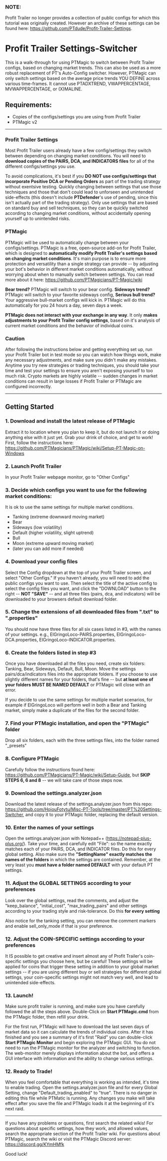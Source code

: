 ### NOTE:  
Profit Trailer no longer provides a collection of public configs for which this tutorial was originally created.  However an archive of these settings can be found here: https://github.com/PTdude/Profit-Trailer-Settings.


# Profit Trailer Settings-Switcher
This is a walk-through for using PTMagic to switch between Profit Trailer configs, based on changing market trends.  This can also be used as a more robust replacement of PT's Auto-Config switcher. However, PTMagic can only switch settings based on the average price trends YOU DEFINE across various time-frames.  It cannot use PTADXTREND, VWAPPERCENTAGE, MVWAPPERCENTAGE, or (X)MALINE.

## Requirements: 
 - Copies of the configs/settings you are using from Profit Trailer
 - PTMagic v2
---

### Profit Trailer Settings
Most Profit Trailer users already have a few config/settings they switch between depending on changing market conditions.  You will need to __download copies of the PAIRS, DCA, and INDICATORS files__ for all of the different configs/settings you use. 

To avoid complications, it's best if you __DO NOT use configs/settings that incorporate Positive DCA or Pending Orders__ as part of the trading strategy without exentsive testing. Quickly changing between settings that use those techniques and those that don't could lead to unforseen and unintended side-effects (this doesn't include **PTDefender**'s use of pending, since this isn't actually part of the trading strategy). Only use settings that are based on standard buy and sell techniques, so they can be quickly switched according to changing market conditions, without accidentally opening yourself up to unintended risks.

### PTMagic
PTMagic will be used to automatically change between your configs/settings. PTMagic is a free, open-source add-on for Profit Trailer, which is designed to __automatically modify Profit Trailer's settings based on changing market conditions__.  It's main purpose is to ensure more protection and versatility than a single strategy can provide -- by adjusting your bot's behavior in different market conditions automatically, without worrying about when to manually switch between settings.   You can read more about it here:  https://github.com/PTMagicians/PT-Magic/wiki

__Bear trend?__  PTMagic will switch to your bear config.  __Sideways trend?__  PTMagic will switch to your favorite sideways config, __Serious bull trend?__  Your aggressive bull-market configs will kick in.  PTMagic will do this automatically for you 24 hours a day, seven days a week. 

__PTMagic does not interact with your exchange in any way__.  It only __makes adjustments to your Profit Trailer config settings__, based on it's analysis of current market conditions and the behavior of individual coins.

### Caution
After following the instructions below and getting everything set up, run your Profit Trailer bot in test mode so you can watch how things work, make any necessary adjustments, and make sure you didn't make any mistakes. Anytime you try new strategies or trading techniques, you should take your time and test your settings to ensure you aren't exposing yourself to too much risk.  Crypto markets are highly volatile -- sudden changes in market conditions can result in large losses if Profit Trailer or PTMagic are configured incorrectly.  

---
## Getting Started

### 1. Download and install the latest release of PTMagic  
Extract it to location where you plan to keep it, but do not launch it or doing anything else with it just yet.  Grab your drink of choice, and get to work!  First, follow the instructions here: https://github.com/PTMagicians/PTMagic/wiki/Setup-PT-Magic-on-Windows

### 2. Launch Profit Trailer
In your Profit Trailer webpage monitor, go to "Other Configs"

### 3. Decide which configs you want to use for the following market conditions:
It is ok to use the same settings for multiple market conditions. 

- Tanking (extreme downward moving market) 
- Bear
- Sideways (low volatility)
- Default (higher volatility, slight uptrend)
- Bull
- Moon (extreme upward moving market)
- (later you can add more if needed)

### 4. Download your config files
Select the Config dropdown at the top of your Profit Trailer screen, and select "Other Configs." If you haven't already, you will need to add the public configs you want to use.  Then select the title of the active config to select the config files you want, and click the "DOWNLOAD" button to the right -- __NOT "SAVE"__ -- and all three files (pairs, dca, and indicators) will be downloaded to your browsers default download folder.

### 5. Change the extensions of all downloaded files from ".txt" to ".properties"
You should now have three files for all six cases listed in #3, with the names of your settings.  e.g., ElGringoLoco-PAIRS.properties, ElGringoLoco-DCA.properties, ElGringoLoco-INDICATOR.properties.  

### 6. Create the folders listed in step #3
Once you have downloaded all the files you need, create six folders: Tanking, Bear, Sideways, Default, Bull, Moon.  Move the settings pairs/dca/indicators files into the appropriate folders.  If you choose to use slightly different names for your folders, that's fine -- but __at least one of your folders MUST BE NAMED DEFAULT__ or PTMagic will close with an error.  

If you decide to use the same settings for multiple market scenarios, for example if ElGringoLoco will perform well in both a Bear and Tanking market, simply make a duplicate of the files for the second folder.

### 7. Find your PTMagic installation, and open the "PTMagic" folder
Drop all six folders, each with the three settings files, into the folder named "_presets"

### 8. Configure PTMagic
Carefully follow the instructions found here:  https://github.com/PTMagicians/PT-Magic/wiki/Setup-Guide, but __SKIP STEPS 6, 6 and 8__ -- we will take care of those steps now.

### 9. Download the settings.analyzer.json
Download the latest release of the settings.analyzer.json from this repo: https://github.com/HojouFotytu/Misc-PT-Tools/tree/master/PT%20Settings-Switcher, and copy it to your PTMagic folder, replacing the default version.

### 10. Enter the names of your settings
Open the settings.analyzer.json with Notepad++ (https://notepad-plus-plus.org/).  Take your time, and carefully edit "File": so the name exactly matches each of your PAIRS, DCA, and INDICATOR files.  Do this for every global setting.   Also make sure the **"SettingName" exactly matches the names of the folders** in which the settings are contained.  Remember, at the very least you __must have a folder named DEFAULT__ with your default PT settings.   

### 11.  Adjust the GLOBAL SETTINGS according to your preferences
Look over the global settings, read the comments, and adjust the "keep_balance", "initial_cost", "max_trading_pairs" and other settings according to your trading style and risk-tolerance.  Do this __for every setting__  

Also notice for the tanking setting, you can remove the comment markers and enable sell_only_mode if that is your preference.

### 12. Adjust the COIN-SPECIFIC settings according to your preferences
It IS possible to get creative and insert almost any of Profit Trailer's coin-specific settings you choose here, but be careful!  These settings will be applied for coins that trigger these setting in addition to your global market settings -- if you are using different buy or sell strategies for different global settings, your coin-specific settings might not match very well, and lead to unintended side-effects.

### 13. Launch!
Make sure profit trailer is running, and make sure you have carefully followed the all the steps above.  Double-Click on __Start PTMagic.cmd__ from the PTMagic folder, then refill your drink.  

For the first run, PTMagic will have to download the last seven days of market data so it can calculate the trends of individual coins.  After it has finished and you see a summary of it's first "Raid" you can double-click __Start PTMagic Monitor__ and begin exploring the PTMagic GUI.  You do not need to run the PTMagic monitor for the analyzer and switching to function.  The web-monitor merely displays information about the bot, and offers a GUI interface with information and the ability to change various settings.

### 12. Ready to Trade!
When you feel comfortable that everything is working as intended, it's time to enable trading.  Open the settings.analyzer.json file and for every Global Setting, change "Default_trading_enabled" to "true".  There is no danger in editing this file while PTMatic is running. Any changes you make will take effect after you save the file and PTMagic loads it at the beginning of it's next raid. 

---

If you have any problems or questions, first search the related wikis!  For questions about specific settings, how they work, and allowed values, search the appropriate section of the Profit Trailer wiki.  For questions about PTMagic, search the wiki or visit the PTMagic Discord server:  https://discord.gg/KYmHMfk

Good luck! 






